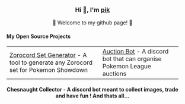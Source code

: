 <div align="center" style="background-size: cover; background-position: center; padding: 20px;">
    <h3>Hi 👋, I'm <a href="https://longtao.fun">pik</a></h3>
    <p>🌟 Welcome to my github page! 🌟</p>
    <h4 align="left">My Open Source Projects</h4>
    <table align="center">
        <tr>
            <td><a href="https://github.com/Pikoow/pikoow.github.io">Zorocord Set Generator</a> - A tool to generate any Zorocord set for Pokemon Showdown</td>
            <td><a href="https://github.com/Pikoow/Zorocord_Bot">Auction Bot</a> - A discord bot that can organise Pokemon League auctions</td>
        </tr>
    </table>
    <h4 align="left>In developpement</h4>
    <table align="center>
        <tr>
            <td>Chesnaught Collector - A discord bot meant to collect images, trade and have fun !</td>
            <td>And thats all...</td>
        </tr>    
    </table>
</div>
